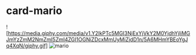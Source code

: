 # card-mario
![https://media.giphy.com/media/v1.Y2lkPTc5MGI3NjExYjVkY2M0YjdhYjliMGJmYzZmM2NmZmI5ZmI4ZGI1OGNiZDcxMmUyMiZjdD1n/5A6MHmYBEoYgJq4XqN/giphy.gif]
![mario](https://user-images.githubusercontent.com/93850511/219118004-a3cbff8c-63b1-4630-a8db-bc5f2bcf389a.gif)
